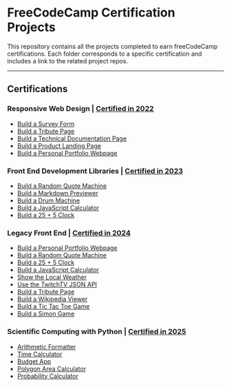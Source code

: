 # FreeCodeCamp Certification Projects

This repository contains all the projects completed to earn freeCodeCamp certifications. Each folder corresponds to a specific certification and includes a link to the related project repos.

---

## Certifications

### Responsive Web Design | [Certified in 2022](https://www.freecodecamp.org/certification/1diazdev/responsive-web-design)

- [Build a Survey Form](./Certifications/Responsive%20Web%20Design)
- [Build a Tribute Page](./Certifications/Responsive%20Web%20Design)
- [Build a Technical Documentation Page](./Certifications/Responsive%20Web%20Design)
- [Build a Product Landing Page](./Certifications/Responsive%20Web%20Design)
- [Build a Personal Portfolio Webpage](./Certifications/Responsive%20Web%20Design)

### Front End Development Libraries | [Certified in 2023](https://www.freecodecamp.org/certification/1diazdev/front-end-development-libraries)

- [Build a Random Quote Machine](./Certifications/Front%20End%20Development%20Libraries)
- [Build a Markdown Previewer](./Certifications/Front%20End%20Development%20Libraries)
- [Build a Drum Machine](./Certifications/Front%20End%20Development%20Libraries)
- [Build a JavaScript Calculator](./Certifications/Front%20End%20Development%20Libraries)
- [Build a 25 + 5 Clock](./Certifications/Front%20End%20Development%20Libraries)

### Legacy Front End | [Certified in 2024](https://www.freecodecamp.org/certification/1diazdev/legacy-front-end)

- [Build a Personal Portfolio Webpage](./Legacy%20Certifications/Legacy%20Front%20End)
- [Build a Random Quote Machine](./Legacy%20Certifications/Legacy%20Front%20End)
- [Build a 25 + 5 Clock](./Legacy%20Certifications/Legacy%20Front%20End)
- [Build a JavaScript Calculator](./Legacy%20Certifications/Legacy%20Front%20End)
- [Show the Local Weather](./Legacy%20Certifications/Legacy%20Front%20End)
- [Use the TwitchTV JSON API](./Legacy%20Certifications/Legacy%20Front%20End)
- [Build a Tribute Page](./Legacy%20Certifications/Legacy%20Front%20End)
- [Build a Wikipedia Viewer](./Legacy%20Certifications/Legacy%20Front%20End)
- [Build a Tic Tac Toe Game](./Legacy%20Certifications/Legacy%20Front%20End)
- [Build a Simon Game](./Legacy%20Certifications/Legacy%20Front%20End)

### Scientific Computing with Python | [Certified in 2025]()

- [Arithmetic Formatter](./Certifications/Scientific%20Computing%20with%20Python)
- [Time Calculator](./Certifications/Scientific%20Computing%20with%20Python)
- [Budget App](./Certifications/Scientific%20Computing%20with%20Python)
- [Polygon Area Calculator](./Certifications/Scientific%20Computing%20with%20Python)
- [Probability Calculator](./Certifications/Scientific%20Computing%20with%20Python)

<!-- ### Data Analysis with Python
- [Mean-Variance-Standard Deviation Calculator](./Certifications/Data%20Analysis%20with%20Python)
- [Demographic Data Analyzer](./Certifications/Data%20Analysis%20with%20Python)
- [Medical Data Visualizer](./Certifications/Data%20Analysis%20with%20Python)
- [Page View Time Series Visualizer](./Certifications/Data%20Analysis%20with%20Python)
- [Sea Level Predictor](./Certifications/Data%20Analysis%20with%20Python) -->

<!-- ### Machine Learning with Python
- [Rock Paper Scissors](./Certifications/Machine%20Learning%20with%20Python)
- [Cat and Dog Image Classifier](./Certifications/Machine%20Learning%20with%20Python)
- [Book Recommendation Engine using KNN](./Certifications/Machine%20Learning%20with%20Python)
- [Linear Regression Health Costs Calculator](./Certifications/Machine%20Learning%20with%20Python)
- [Neural Network SMS Text Classifier](./Certifications/Machine%20Learning%20with%20Python) -->

<!-- ### College Algebra with Python
- [Build a Multi-Function Calculator](./Certifications/College%20Algebra%20with%20Python)
- [Build a Graphing Calculator](./Certifications/College%20Algebra%20with%20Python)
- [Build Three Math Games](./Certifications/College%20Algebra%20with%20Python)
- [Build a Financial Calculator](./Certifications/College%20Algebra%20with%20Python)
- [Build a Data Graph Explorer](./Certifications/College%20Algebra%20with%20Python) -->
